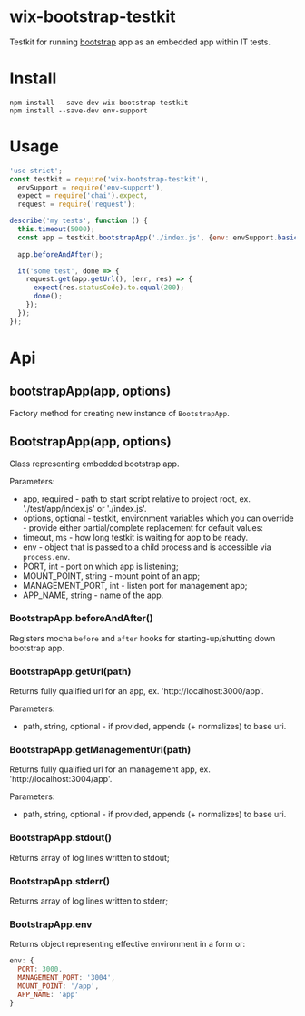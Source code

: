# wix-bootstrap-testkit

Testkit for running [bootstrap](../) app as an embedded app within IT tests.

# Install

```
npm install --save-dev wix-bootstrap-testkit
npm install --save-dev env-support
```

# Usage

```js
'use strict';
const testkit = require('wix-bootstrap-testkit'),
  envSupport = require('env-support'),
  expect = require('chai').expect,
  request = require('request');

describe('my tests', function () {
  this.timeout(5000);
  const app = testkit.bootstrapApp('./index.js', {env: envSupport.basic()})
  
  app.beforeAndAfter();

  it('some test', done => {
    request.get(app.getUrl(), (err, res) => {
      expect(res.statusCode).to.equal(200);
      done();
    });
  });
});
```

# Api

## bootstrapApp(app, options)
Factory method for creating new instance of `BootstrapApp`.

## BootstrapApp(app, options)
Class representing embedded bootstrap app.

Parameters:
 - app, required - path to start script relative to project root, ex. './test/app/index.js' or './index.js'.
 - options, optional - testkit, environment variables which you can override - provide either partial/complete replacement for default values:
  - timeout, ms - how long testkit is waiting for app to be ready.
  - env - object that is passed to a child process and is accessible via `process.env`.
   - PORT, int - port on which app is listening;
   - MOUNT_POINT, string - mount point of an app;
   - MANAGEMENT_PORT, int - listen port for management app;
   - APP_NAME, string - name of the app.
 
### BootstrapApp.beforeAndAfter()
Registers mocha `before` and `after` hooks for starting-up/shutting down bootstrap app.

### BootstrapApp.getUrl(path)
Returns fully qualified url for an app, ex. 'http://localhost:3000/app'.
 
Parameters:
 - path, string, optional - if provided, appends (+ normalizes) to base uri.

### BootstrapApp.getManagementUrl(path)
Returns fully qualified url for an management app, ex. 'http://localhost:3004/app'.
 
Parameters:
 - path, string, optional - if provided, appends (+ normalizes) to base uri.

### BootstrapApp.stdout()
Returns array of log lines written to stdout;

### BootstrapApp.stderr()
Returns array of log lines written to stderr;

### BootstrapApp.env
Returns object representing effective environment in a form or:

```js
env: {
  PORT: 3000,
  MANAGEMENT_PORT: '3004',
  MOUNT_POINT: '/app',
  APP_NAME: 'app'
}
```